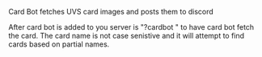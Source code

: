 Card Bot fetches UVS card images and posts them to discord

After card bot is added to you server is "?cardbot <card name>" to have card bot fetch the card. The card name is not case senistive and it will attempt to find cards based on partial names.
